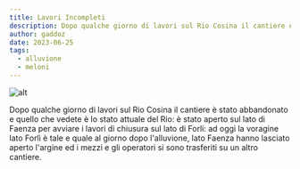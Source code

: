```yaml
---
title: Lavori Incompleti
description: Dopo qualche giorno di lavori sul Rio Cosina il cantiere è stato abbandonato e quello che vedete è lo stato attuale del Rio, aperto sul lato di Faenza per chiudere il lato di Forli dove la voragine è tale e quale al giorno dopo l'alluvione.
author: gaddoz
date: 2023-06-25
tags:
  - alluvione
  - meloni
---
```


![alt](/static/img/2023-06-25-rio-cosina.jpg "lavori incompleti")

Dopo qualche giorno di lavori sul Rio Cosina il cantiere è stato abbandonato e quello che vedete è lo stato attuale del Rio: è stato aperto sul lato di Faenza per avviare i lavori di chiusura sul lato di Forli: ad oggi la voragine lato Forlì è tale e quale al giorno dopo l'alluvione, lato Faenza hanno lasciato aperto l'argine ed i mezzi e gli operatori si sono trasferiti su un altro cantiere.